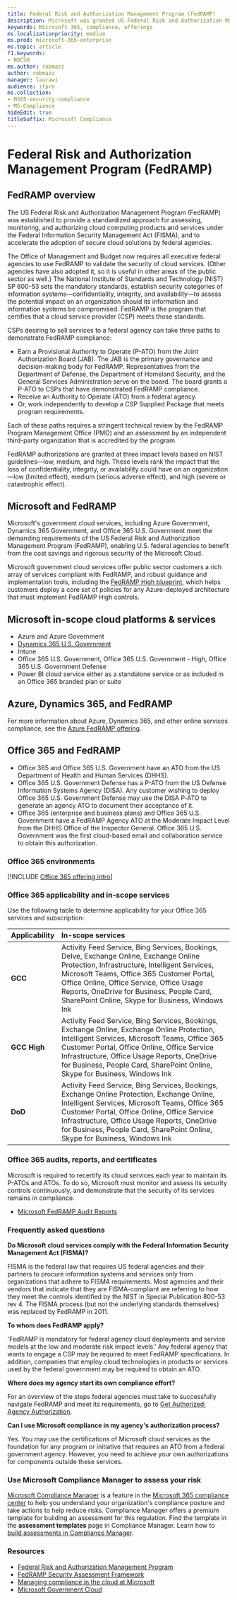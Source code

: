```yaml
---
title: Federal Risk and Authorization Management Program (FedRAMP)
description: Microsoft was granted US Federal Risk and Authorization Management Program P-ATOs and ATOs.
keywords: Microsoft 365, compliance, offerings
ms.localizationpriority: medium
ms.prod: microsoft-365-enterprise
ms.topic: article
f1.keywords:
- NOCSH
ms.author: robmazz
author: robmazz
manager: laurawi
audience: itpro
ms.collection:
- M365-security-compliance
- MS-Compliance
hideEdit: true
titleSuffix: Microsoft Compliance
---
```


# Federal Risk and Authorization Management Program (FedRAMP)

## FedRAMP overview

The US Federal Risk and Authorization Management Program (FedRAMP) was established to provide a standardized approach for assessing, monitoring, and authorizing cloud computing products and services under the Federal Information Security Management Act (FISMA), and to accelerate the adoption of secure cloud solutions by federal agencies.

The Office of Management and Budget now requires all executive federal agencies to use FedRAMP to validate the security of cloud services. (Other agencies have also adopted it, so it is useful in other areas of the public sector as well.) The National Institute of Standards and Technology (NIST) SP 800-53 sets the mandatory standards, establish security categories of information systems—confidentiality, integrity, and availability—to assess the potential impact on an organization should its information and information systems be compromised. FedRAMP is the program that certifies that a cloud service provider (CSP) meets those standards.

CSPs desiring to sell services to a federal agency can take three paths to demonstrate FedRAMP compliance:

- Earn a Provisional Authority to Operate (P-ATO) from the Joint Authorization Board (JAB). The JAB is the primary governance and decision-making body for FedRAMP. Representatives from the Department of Defense, the Department of Homeland Security, and the General Services Administration serve on the board. The board grants a P-ATO to CSPs that have demonstrated FedRAMP compliance.
- Receive an Authority to Operate (ATO) from a federal agency.
- Or, work independently to develop a CSP Supplied Package that meets program requirements.

Each of these paths requires a stringent technical review by the FedRAMP Program Management Office (PMO) and an assessment by an independent third-party organization that is accredited by the program.

FedRAMP authorizations are granted at three impact levels based on NIST guidelines—low, medium, and high. These levels rank the impact that the loss of confidentiality, integrity, or availability could have on an organization—low (limited effect), medium (serious adverse effect), and high (severe or catastrophic effect).

## Microsoft and FedRAMP

Microsoft's government cloud services, including Azure Government, Dynamics 365 Government, and Office 365 U.S. Government meet the demanding requirements of the US Federal Risk and Authorization Management Program (FedRAMP), enabling U.S. federal agencies to benefit from the cost savings and rigorous security of the Microsoft Cloud.

Microsoft government cloud services offer public sector customers a rich array of services compliant with FedRAMP, and robust guidance and implementation tools, including the [FedRAMP High blueprint](https://aka.ms/fedrampblueprint), which helps customers deploy a core set of policies for any Azure-deployed architecture that must implement FedRAMP High controls.

## Microsoft in-scope cloud platforms & services

- Azure and Azure Government
- [Dynamics 365 U.S. Government](https://aka.ms/d365-compliance-list)
- Intune
- Office 365 U.S. Government, Office 365 U.S. Government - High, Office 365 U.S. Government Defense
- Power BI cloud service either as a standalone service or as included in an Office 365 branded plan or suite

## Azure, Dynamics 365, and FedRAMP

For more information about Azure, Dynamics 365, and other online services compliance, see the [Azure FedRAMP offering](/azure/compliance/offerings/offering-fedramp).

## Office 365 and FedRAMP

- Office 365 and Office 365 U.S. Government have an ATO from the US Department of Health and Human Services (DHHS).
- Office 365 U.S. Government Defense has a P-ATO from the US Defense Information Systems Agency (DISA). Any customer wishing to deploy Office 365 U.S. Government Defense may use the DISA P‑ATO to generate an agency ATO to document their acceptance of it.
- Office 365 (enterprise and business plans) and Office 365 U.S. Government have a FedRAMP Agency ATO at the Moderate Impact Level from the DHHS Office of the Inspector General. Office 365 U.S. Government was the first cloud-based email and collaboration service to obtain this authorization.

### Office 365 environments

[!INCLUDE [Office 365 offering intro](../includes/o365-offering-introduction.md)]

### Office 365 applicability and in-scope services

Use the following table to determine applicability for your Office 365 services and subscription:

| **Applicability** | **In-scope services** |
|:------------------|:----------------------|
| **GCC** | Activity Feed Service, Bing Services, Bookings, Delve, Exchange Online, Exchange Online Protection, Infrastructure, Intelligent Services, Microsoft Teams, Office 365 Customer Portal, Office Online, Office Service, Office Usage Reports, OneDrive for Business, People Card, SharePoint Online, Skype for Business, Windows Ink |
| **GCC High** | Activity Feed Service, Bing Services, Bookings, Exchange Online, Exchange Online Protection, Intelligent Services, Microsoft Teams, Office 365 Customer Portal, Office Online, Office Service Infrastructure, Office Usage Reports, OneDrive for Business, People Card, SharePoint Online, Skype for Business, Windows Ink |
| **DoD** | Activity Feed Service, Bing Services, Bookings, Exchange Online Protection, Exchange Online, Intelligent Services, Microsoft Teams, Office 365 Customer Portal, Office Online, Office Service Infrastructure, Office Usage Reports, OneDrive for Business, People Card, SharePoint Online, Skype for Business, Windows Ink |

### Office 365 audits, reports, and certificates

Microsoft is required to recertify its cloud services each year to maintain its P-ATOs and ATOs. To do so, Microsoft must monitor and assess its security controls continuously, and demonstrate that the security of its services remains in compliance.

- [Microsoft FedRAMP Audit Reports](https://aka.ms/MicrosoftFedRAMPAuditDocuments)  

### Frequently asked questions

**Do Microsoft cloud services comply with the Federal Information Security Management Act (FISMA)?**

FISMA is the federal law that requires US federal agencies and their partners to procure information systems and services only from organizations that adhere to FISMA requirements. Most agencies and their vendors that indicate that they are FISMA-compliant are referring to how they meet the controls identified by the NIST in Special Publication 800-53 rev 4. The FISMA process (but not the underlying standards themselves) was replaced by FedRAMP in 2011.

**To whom does FedRAMP apply?**

'FedRAMP is mandatory for federal agency cloud deployments and service models at the low and moderate risk impact levels.' Any federal agency that wants to engage a CSP may be required to meet FedRAMP specifications. In addition, companies that employ cloud technologies in products or services used by the federal government may be required to obtain an ATO.

**Where does my agency start its own compliance effort?**

For an overview of the steps federal agencies must take to successfully navigate FedRAMP and meet its requirements, go to [Get Authorized: Agency Authorization](https://www.fedramp.gov/agency-authorization/).

**Can I use Microsoft compliance in my agency's authorization process?**

Yes. You may use the certifications of Microsoft cloud services as the foundation for any program or initiative that requires an ATO from a federal government agency. However, you need to achieve your own authorizations for components outside these services.

### Use Microsoft Compliance Manager to assess your risk

[Microsoft Compliance Manager](/microsoft-365/compliance/compliance-manager) is a feature in the [Microsoft 365 compliance center](/microsoft-365/compliance/microsoft-365-compliance-center) to help you understand your organization's compliance posture and take actions to help reduce risks. Compliance Manager offers a premium template for building an assessment for this regulation. Find the template in the **assessment templates** page in Compliance Manager. Learn how to [build assessments in Compliance Manager](/microsoft-365/compliance/compliance-manager-assessments).

### Resources

- [Federal Risk and Authorization Management Program](https://www.fedramp.gov/)
- [FedRAMP Security Assessment Framework](https://www.fedramp.gov/assets/resources/documents/FedRAMP_Security_Assessment_Framework.pdf)
- [Managing compliance in the cloud at Microsoft](https://www.microsoft.com/trustcenter/common-controls-hub)
- [Microsoft Government Cloud](https://go.microsoft.com/fwlink/p/?linkid=2087246)
